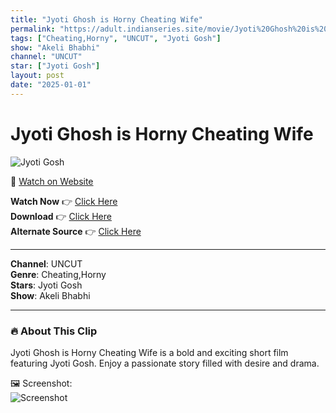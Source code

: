 ```yaml
---
title: "Jyoti Ghosh is Horny Cheating Wife"
permalink: "https://adult.indianseries.site/movie/Jyoti%20Ghosh%20is%20Horny%20Cheating%20Wife"
tags: ["Cheating,Horny", "UNCUT", "Jyoti Gosh"]
show: "Akeli Bhabhi"
channel: "UNCUT"
star: ["Jyoti Gosh"]
layout: post
date: "2025-01-01"
---
```


# Jyoti Ghosh is Horny Cheating Wife

![Jyoti Gosh](https://shorts.desisins.com/wp-content/uploads/2023/10/Horny-Cheating-Wife-UNCUT-Adda-DesiSins.com_.jpg)

🔗 [Watch on Website](https://adult.indianseries.site/movie/Jyoti%20Ghosh%20is%20Horny%20Cheating%20Wife)

**Watch Now** 👉 [Click Here](https://adult.indianseries.site/movie/Jyoti%20Ghosh%20is%20Horny%20Cheating%20Wife)  
**Download** 👉 [Click Here](https://adult.indianseries.site/movie/Jyoti%20Ghosh%20is%20Horny%20Cheating%20Wife)  
**Alternate Source** 👉 [Click Here](https://adult.indianseries.site/movie/Jyoti%20Ghosh%20is%20Horny%20Cheating%20Wife)

---

**Channel**: UNCUT  
**Genre**: Cheating,Horny  
**Stars**: Jyoti Gosh  
**Show**: Akeli Bhabhi

---

### 🔥 About This Clip

Jyoti Ghosh is Horny Cheating Wife is a bold and exciting short film featuring Jyoti Gosh. Enjoy a passionate story filled with desire and drama.
 
🖼️ Screenshot:  
![Screenshot](https://shorts.desisins.com/wp-content/uploads/2023/10/Horny-Cheating-Wife-UNCUT-Adda-DesiSins.com_.jpg)
